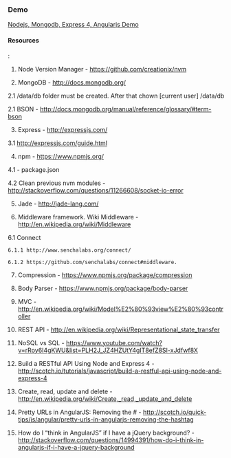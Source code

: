 <h3>Demo</h3>

<a href="http://angular-nodejs-example.herokuapp.com/" target="_blank" title="Nodejs, Mongodb, Express 4, Angularjs Demo">Nodejs, Mongodb, Express 4, Angularjs Demo</a>

<h4>Resources</h4> : 

1. Node Version Manager - https://github.com/creationix/nvm

2. MongoDB - http://docs.mongodb.org/

  2.1 /data/db folder must be created. After that chown [current user] /data/db

  2.1 BSON - http://docs.mongodb.org/manual/reference/glossary/#term-bson

3. Express - http://expressjs.com/

  3.1 http://expressjs.com/guide.html

4. npm - https://www.npmjs.org/

  4.1 - package.json

  4.2 Clean previous nvm modules - http://stackoverflow.com/questions/11266608/socket-io-error

5. Jade - http://jade-lang.com/

6. Middleware framework. Wiki Middleware - http://en.wikipedia.org/wiki/Middleware

  6.1 Connect 
  
    6.1.1 http://www.senchalabs.org/connect/
    
    6.1.2 https://github.com/senchalabs/connect#middleware.

7. Compression - https://www.npmjs.org/package/compression

8. Body Parser - https://www.npmjs.org/package/body-parser

9. MVC - http://en.wikipedia.org/wiki/Model%E2%80%93view%E2%80%93controller

10. REST API - http://en.wikipedia.org/wiki/Representational_state_transfer

11. NoSQL vs SQL - https://www.youtube.com/watch?v=rRoy6I4gKWU&list=PLH2J_JZ4HZUtY4gIT8efZ8SI-xJdfwf8X

12. Build a RESTful API Using Node and Express 4 - http://scotch.io/tutorials/javascript/build-a-restful-api-using-node-and-express-4

13. Create, read, update and delete - http://en.wikipedia.org/wiki/Create,_read,_update_and_delete

14. Pretty URLs in AngularJS: Removing the # - http://scotch.io/quick-tips/js/angular/pretty-urls-in-angularjs-removing-the-hashtag

15. How do I “think in AngularJS” if I have a jQuery background? - http://stackoverflow.com/questions/14994391/how-do-i-think-in-angularjs-if-i-have-a-jquery-background
